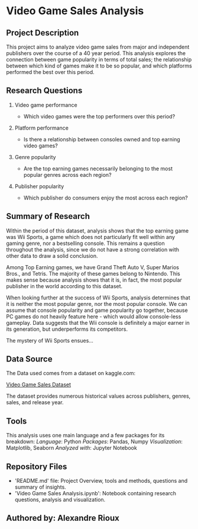 # Video Game Sales Analysis

## Project Description

This project aims to analyze video game sales from major and independent publishers over the course of a 40 year period. This analysis explores the connection between game popularity in terms of total sales; the relationship between which kind of games make it to be so popular, and which platforms performed the best over this period.

## Research Questions

1. Video game performance
   - Which video games were the top performers over this period?
  
2. Platform performance
   - Is there a relationship between consoles owned and top earning video games?
  
3. Genre popularity
   - Are the top earning games necessarily belonging to the most popular genres across each region?
  
4. Publisher popularity
   - Which publisher do consumers enjoy the most across each region?
  
## Summary of Research

Within the period of this dataset, analysis shows that the top earning game was Wii Sports, a game which does not particularly fit well within any gaming genre, nor a bestselling console. This remains a question throughout the analysis, since we do not have a strong correlation with other data to draw a solid conclusion.

Among Top Earning games, we have Grand Theft Auto V, Super Marios Bros., and Tetris.
The majority of these games belong to Nintendo. This makes sense because analysis shows that it is, in fact, the most popular publisher in the world according to this dataset.

When looking further at the success of Wii Sports, analysis determines that it is neither the most popular genre, nor the most popular console. We can assume that console popularity and game popularity go together, because PC games do not heavily feature here - which would allow console-less gameplay. 
Data suggests that the Wii console is definitely a major earner in its generation, but underperforms its competitors.

The mystery of Wii Sports ensues...

## Data Source

The Data used comes from a dataset on kaggle.com:

  [Video Game Sales Dataset](https://www.kaggle.com/datasets/gregorut/videogamesales)
  
  The dataset provides numerous historical values across publishers, genres, sales, and release year.

## Tools

This analysis uses one main language and a few packages for its breakdown:
  *Language*: Python
  *Packages*: Pandas, Numpy
  *Visualization*: Matplotlib, Seaborn
  *Analyzed with*: Jupyter Notebook

## Repository Files

- 'README.md' file: Project Overview, tools and methods, questions and summary of insights.
- 'Video Game Sales Analysis.ipynb': Notebook containing research questions, analysis and visualization.

## Authored by: Alexandre Rioux
